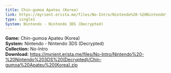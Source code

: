 ```yaml
---
title: Chin-gumoa Apateu (Korea)
link: https://myrient.erista.me/files/No-Intro/Nintendo%20-%20Nintendo%203DS%20(Decrypted)/Chin-gumoa%20Apateu%20(Korea).zip
type: single1
System: Nintendo - Nintendo 3DS (Decrypted)
---
```

<b>Game:</b> Chin-gumoa Apateu (Korea)<br>
<b>System:</b> Nintendo - Nintendo 3DS (Decrypted)<br>
<b>Collection:</b> No-Intro<br>
<b>Download:</b> https://myrient.erista.me/files/No-Intro/Nintendo%20-%20Nintendo%203DS%20(Decrypted)/Chin-gumoa%20Apateu%20(Korea).zip